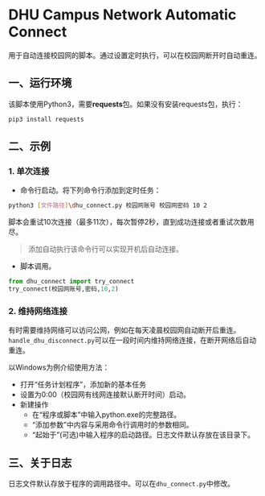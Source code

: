 # DHU Campus Network Automatic Connect

用于自动连接校园网的脚本。通过设置定时执行，可以在校园网断开时自动重连。

## 一、运行环境

该脚本使用Python3，需要**requests**包。如果没有安装requests包，执行：

```bash
pip3 install requests
```

## 二、示例

### 1. 单次连接

- 命令行启动。将下列命令行添加到定时任务：

```Bash
python3 [文件路径]\dhu_connect.py 校园网账号 校园网密码 10 2
```

脚本会重试10次连接（最多11次），每次暂停2秒，直到成功连接或者重试次数用尽。
> 添加自动执行该命令行可以实现开机后自动连接。

- 脚本调用。

``` Python
from dhu_connect import try_connect
try_connect(校园网账号,密码,10,2)
```

### 2. 维持网络连接

有时需要维持网络可以访问公网，例如在每天凌晨校园网自动断开后重连。`handle_dhu_disconnect.py`可以在一段时间内维持网络连接，在断开网络后自动重连。

以Windows为例介绍使用方法：

- 打开“任务计划程序”，添加新的基本任务
- 设置为0:00（校园网有线网连接默认断开时间）启动。
- 新建操作
  - 在“程序或脚本”中输入python.exe的完整路径。
  - “添加参数”中内容与采用命令行调用时的参数相同。
  - “起始于”(可选)中输入程序的启动路径。日志文件默认存放在该目录下。


## 三、关于日志

日志文件默认存放于程序的调用路径中。可以在`dhu_connect.py`中修改。
